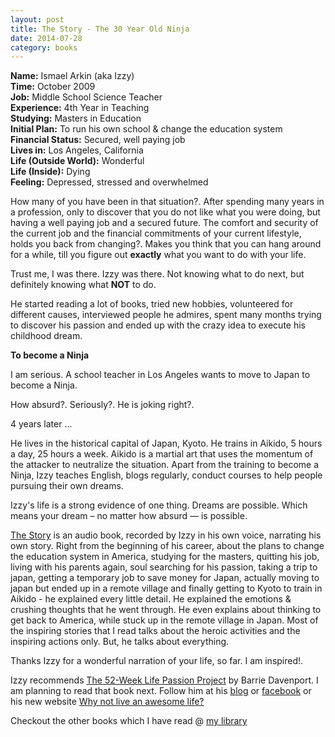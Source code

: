```yaml
---
layout: post
title: The Story - The 30 Year Old Ninja
date: 2014-07-28
category: books
---
```


**Name:** Ismael Arkin (aka Izzy)  
**Time:** October 2009  
**Job:** Middle School Science Teacher  
**Experience:** 4th Year in Teaching  
**Studying:** Masters in Education  
**Initial Plan:** To run his own school & change the education system  
**Financial Status:** Secured, well paying job  
**Lives in:** Los Angeles, California  
**Life (Outside World):** Wonderful  
**Life (Inside):** Dying  
**Feeling:** Depressed, stressed and overwhelmed  

How many of you have been in that situation?. After spending many years in a profession, only to discover that you do not like what you were doing, but having a well paying job and a secured future. The comfort and security of the current job and the financial commitments of your current lifestyle, holds you back from changing?. Makes you think that you can hang around for a while, till you figure out **exactly** what you want to do with your life.

Trust me, I was there. Izzy was there. Not knowing what to do next, but definitely knowing what **NOT** to do.  

He started reading a lot of books, tried new hobbies, volunteered for different causes, interviewed people he admires, spent many months trying to discover his passion and ended up with the crazy idea to execute his childhood dream.

**To become a Ninja**  

I am serious. A school teacher in Los Angeles wants to move to Japan to become a Ninja.  

How absurd?. Seriously?. He is joking right?.  

4 years later ...

He lives in the historical capital of Japan, Kyoto. He trains in Aikido, 5 hours a day, 25 hours a week. Aikido is a martial art that uses the momentum of the attacker to neutralize the situation. Apart from the training to become a Ninja, Izzy teaches English, blogs regularly, conduct courses to help people pursuing their own dreams.

Izzy's life is a strong evidence of one thing. Dreams are possible. Which means your dream – no matter how absurd — is possible.  

[The Story](http://30yearoldninja.com/) is an audio book, recorded by Izzy in his own voice, narrating his own story. Right from the beginning of his career, about the plans to change the education system in America, studying for the masters, quitting his job, living with his parents again, soul searching for his passion, taking a trip to japan, getting a temporary job to save money for Japan, actually moving to japan but ended up in a remote village and finally getting to Kyoto to train in Aikido - he explained every little detail. He explained the emotions & crushing thoughts that he went through. He even explains about thinking to get back to America, while stuck up in the remote village in Japan. Most of the inspiring stories that I read talks about the heroic activities and the inspiring actions only. But, he talks about everything. 

Thanks Izzy for a wonderful narration of your life, so far. I am inspired!.

Izzy recommends [The 52-Week Life Passion Project](http://www.barriedavenport.com/passionbook/) by Barrie Davenport. I am planning to read that book next. Follow him at his [blog](http://30yearoldninja.com/) or [facebook](https://www.facebook.com/The30YearOldNinja) or his new website [Why not live an awesome life?](http://whynotliveanawesomelife.com/)  

Checkout the other books which I have read @ [my library]({{site.url}}/category/books/)  
